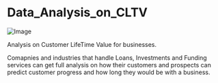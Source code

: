 # Data_Analysis_on_CLTV
![Image](https://png.pngtree.com/thumb_back/fh260/background/20190221/ourmid/pngtree-technology-data-line-dotted-line-image_18981.jpg)

Analysis on Customer LifeTime Value for businesses.

  Comapnies and industries that handle Loans, Investments and Funding services can get full analysis on how 
    their customers and prospects can predict customer progress and how long they would be with a business.
